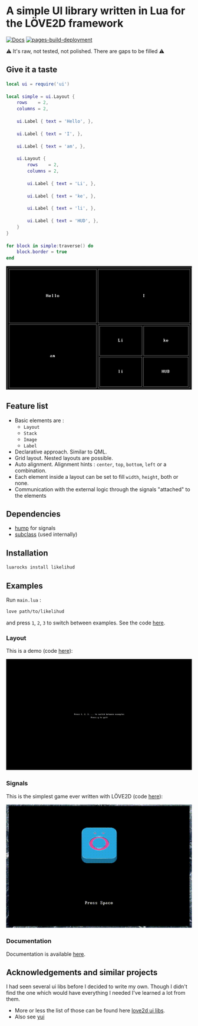 # A simple UI library written in Lua for the LÖVE2D framework

[![Docs](https://github.com/LRDPRDX/LikeliHUD/actions/workflows/doc.yml/badge.svg)](https://github.com/LRDPRDX/LikeliHUD/actions/workflows/doc.yml)
[![pages-build-deployment](https://github.com/LRDPRDX/LikeliHUD/actions/workflows/pages/pages-build-deployment/badge.svg)](https://github.com/LRDPRDX/LikeliHUD/actions/workflows/pages/pages-build-deployment)

:warning: It's raw, not tested, not polished. There are gaps to be filled :warning:

## Give it a taste

```lua
local ui = require('ui')

local simple = ui.Layout {
    rows    = 2,
    columns = 2,

    ui.Label { text = 'Hello', },

    ui.Label { text = 'I', },

    ui.Label { text = 'am', },

    ui.Layout {
        rows    = 2,
        columns = 2,

        ui.Label { text = 'Li', },

        ui.Label { text = 'ke', },

        ui.Label { text = 'li', },

        ui.Label { text = 'HUD', },
    }
}

for block in simple:traverse() do
    block.border = true
end
```

![simple](images/simple.png)

## Feature list

- Basic elements are :
    - `Layout`
    - `Stack`
    - `Image`
    - `Label`
- Declarative approach. Similar to QML.
- Grid layout. Nested layouts are possible.
- Auto alignment. Alignment hints : `center`, `top`, `bottom`, `left` or a combination.
- Each element inside a layout can be set to fill `width`, `height`, both or
  none.
- Communication with the external logic through the signals "attached" to the
  elements

## Dependencies

 - [hump](https://hump.readthedocs.io/en/latest/signal.html) for signals
 - [subclass](https://github.com/LRDPRDX/lua-class) (used internally)

## Installation

```bash
luarocks install likelihud
```

## Examples

Run `main.lua` :

```bash
love path/to/likelihud
```

and press `1`, `2`, `3` to switch between examples. See the code [here](/examples).

### Layout

This is a demo (code [here](/main.lua)):

![demo](/gifs/demo.gif)

### Signals

This is the simplest game ever written with LÖVE2D (code [here](/examples/o.lua)):

![signals example](/gifs/o.gif)

### Documentation

Documentation is available [here](https://lrdprdx.github.io/LikeliHUD/).

## Acknowledgements and similar projects

I had seen several ui libs before I decided to write my own. Though I didn't
find the one which would have everything I needed I've learned a lot from them.

- More or less the list of those can be found
here [love2d ui libs](https://www.love2d.org/wiki/Graphical_User_Interface).
- Also see [yui](https://codeberg.org/1414codeforge/yui)

